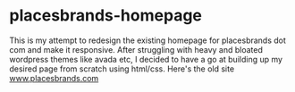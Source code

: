 # placesbrands-homepage
This is my attempt to redesign the existing homepage for placesbrands dot com and make it responsive.
After struggling with heavy and bloated wordpress themes like avada etc, I decided to have a go at building up my desired page from scratch using html/css.
Here's the old site www.placesbrands.com 
